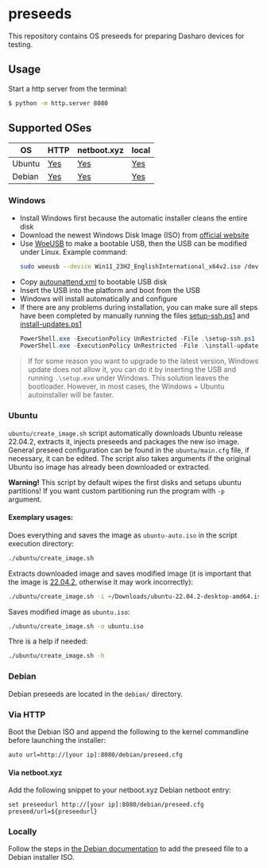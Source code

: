 # preseeds

This repository contains OS preseeds for preparing Dasharo devices for testing.

## Usage

Start a http server from the terminal:

```bash
$ python -m http.server 8080
```

## Supported OSes

| OS | HTTP | netboot.xyz | local |
| --- | --- | --- | --- |
| Ubuntu | [Yes](#via-http)   | [Yes](#via-netbootxyz)   | [Yes](#locally)   |
| Debian | [Yes](#via-http-1) | [Yes](#via-netbootxyz-1) | [Yes](#locally-1) |

### Windows

* Install Windows first because the automatic installer cleans the entire disk
* Download the newest Windows Disk Image (ISO) from [official
  website](https://www.microsoft.com/en-us/software-download/)
* Use [WoeUSB](https://github.com/WoeUSB/WoeUSB) to make a bootable USB, then
the USB can be modified under Linux. Example command:
    ```bash
    sudo woeusb --device Win11_23H2_EnglishInternational_x64v2.iso /dev/sd[drive letter]
    ```
* Copy [autounattend.xml](./windows/autounattend.xml) to bootable USB disk
* Insert the USB into the platform and boot from the USB
* Windows will install automatically and configure
* If there are any problems during installation, you can make sure all steps
  have been completed by manually running the files
  [setup-ssh.ps1](./windows/setup-ssh.ps1) and
  [install-updates.ps1](./windows/install-updates.ps1)
    ```powershell
    PowerShell.exe -ExecutionPolicy UnRestricted -File .\setup-ssh.ps1
    PowerShell.exe -ExecutionPolicy UnRestricted -File .\install-updates.ps1
    ```

> If for some reason you want to upgrade to the latest version, Windows update
> does not allow it, you can do it by inserting the USB and running
> `.\setup.exe` under Windows. This solution leaves the bootloader. However, in
> most cases, the Windows + Ubuntu autoinstaller will be faster.

### Ubuntu

`ubuntu/create_image.sh` script automatically downloads Ubuntu release 22.04.2,
extracts it, injects preseeds and packages the new iso image. General preseed
configuration can be found in the `ubuntu/main.cfg` file, if necessary, it can
be edited. The script also takes arguments if the original Ubuntu iso image has
already been downloaded or extracted.

**Warning!** This script by default wipes the first disks and setups ubuntu
partitions! If you want custom partitioning run the program with `-p` argument.

#### Exemplary usages:
Does everything and saves the image as `ubuntu-auto.iso` in the script execution
directory:
```bash
./ubuntu/create_image.sh
```
Extracts downloaded image and saves modified image (it is important that the
image is
[22.04.2](https://old-releases.ubuntu.com/releases/22.04/ubuntu-22.04.2-desktop-amd64.iso),
otherwise it may work incorrectly):
```bash
./ubuntu/create_image.sh -i ~/Downloads/ubuntu-22.04.2-desktop-amd64.iso
```
Saves modified image as `ubuntu.iso`:
```bash
./ubuntu/create_image.sh -o ubuntu.iso
```

Thre is a help if needed:
```bash
./ubuntu/create_image.sh -h
```

### Debian

Debian preseeds are located in the `debian/` directory.

### Via HTTP

Boot the Debian ISO and append the following to the kernel commandline before
launching the installer:

```
auto url=http://[your ip]:8080/debian/preseed.cfg
```

#### Via netboot.xyz

Add the following snippet to your netboot.xyz Debian netboot entry:

```
set preseedurl http://[your ip]:8080/debian/preseed.cfg
preseed/url=${preseedurl}
```

### Locally

Follow the steps in [the Debian
documentation](https://wiki.debian.org/DebianInstaller/Preseed/EditIso) to add
the preseed file to a Debian installer ISO.

